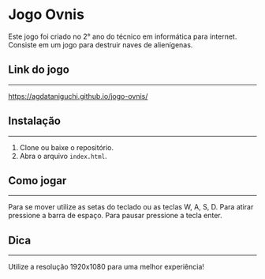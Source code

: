 # Jogo Ovnis
Este jogo foi criado no 2° ano do técnico em informática para internet. Consiste em um jogo para destruir naves de alienígenas.

## Link do jogo
---
https://agdataniguchi.github.io/jogo-ovnis/

## Instalação
---
1. Clone ou baixe o repositório.
2. Abra o arquivo `index.html`.

## Como jogar
---
Para se mover utilize as setas do teclado ou as teclas W, A, S, D.
Para atirar pressione a barra de espaço.
Para pausar pressione a tecla enter.

## Dica
---
Utilize a resolução 1920x1080 para uma melhor experiência!